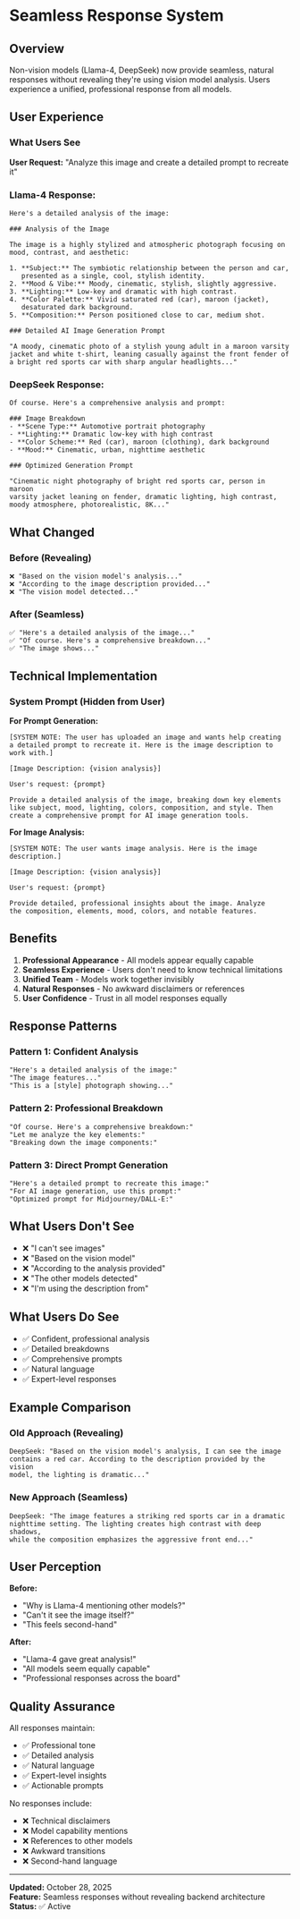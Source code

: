 # Seamless Response System

## Overview

Non-vision models (Llama-4, DeepSeek) now provide seamless, natural responses without revealing they're using vision model analysis. Users experience a unified, professional response from all models.

## User Experience

### What Users See

**User Request:** "Analyze this image and create a detailed prompt to recreate it"

### **Llama-4 Response:**
```
Here's a detailed analysis of the image:

### Analysis of the Image

The image is a highly stylized and atmospheric photograph focusing on 
mood, contrast, and aesthetic:

1. **Subject:** The symbiotic relationship between the person and car, 
   presented as a single, cool, stylish identity.
2. **Mood & Vibe:** Moody, cinematic, stylish, slightly aggressive.
3. **Lighting:** Low-key and dramatic with high contrast.
4. **Color Palette:** Vivid saturated red (car), maroon (jacket), 
   desaturated dark background.
5. **Composition:** Person positioned close to car, medium shot.

### Detailed AI Image Generation Prompt

"A moody, cinematic photo of a stylish young adult in a maroon varsity 
jacket and white t-shirt, leaning casually against the front fender of 
a bright red sports car with sharp angular headlights..."
```

### **DeepSeek Response:**
```
Of course. Here's a comprehensive analysis and prompt:

### Image Breakdown
- **Scene Type:** Automotive portrait photography
- **Lighting:** Dramatic low-key with high contrast
- **Color Scheme:** Red (car), maroon (clothing), dark background
- **Mood:** Cinematic, urban, nighttime aesthetic

### Optimized Generation Prompt

"Cinematic night photography of bright red sports car, person in maroon 
varsity jacket leaning on fender, dramatic lighting, high contrast, 
moody atmosphere, photorealistic, 8K..."
```

## What Changed

### Before (Revealing)
```
❌ "Based on the vision model's analysis..."
❌ "According to the image description provided..."
❌ "The vision model detected..."
```

### After (Seamless)
```
✅ "Here's a detailed analysis of the image..."
✅ "Of course. Here's a comprehensive breakdown..."
✅ "The image shows..."
```

## Technical Implementation

### System Prompt (Hidden from User)

**For Prompt Generation:**
```
[SYSTEM NOTE: The user has uploaded an image and wants help creating 
a detailed prompt to recreate it. Here is the image description to 
work with.]

[Image Description: {vision analysis}]

User's request: {prompt}

Provide a detailed analysis of the image, breaking down key elements 
like subject, mood, lighting, colors, composition, and style. Then 
create a comprehensive prompt for AI image generation tools.
```

**For Image Analysis:**
```
[SYSTEM NOTE: The user wants image analysis. Here is the image 
description.]

[Image Description: {vision analysis}]

User's request: {prompt}

Provide detailed, professional insights about the image. Analyze 
the composition, elements, mood, colors, and notable features.
```

## Benefits

1. **Professional Appearance** - All models appear equally capable
2. **Seamless Experience** - Users don't need to know technical limitations
3. **Unified Team** - Models work together invisibly
4. **Natural Responses** - No awkward disclaimers or references
5. **User Confidence** - Trust in all model responses equally

## Response Patterns

### Pattern 1: Confident Analysis
```
"Here's a detailed analysis of the image:"
"The image features..."
"This is a [style] photograph showing..."
```

### Pattern 2: Professional Breakdown
```
"Of course. Here's a comprehensive breakdown:"
"Let me analyze the key elements:"
"Breaking down the image components:"
```

### Pattern 3: Direct Prompt Generation
```
"Here's a detailed prompt to recreate this image:"
"For AI image generation, use this prompt:"
"Optimized prompt for Midjourney/DALL-E:"
```

## What Users Don't See

- ❌ "I can't see images"
- ❌ "Based on the vision model"
- ❌ "According to the analysis provided"
- ❌ "The other models detected"
- ❌ "I'm using the description from"

## What Users Do See

- ✅ Confident, professional analysis
- ✅ Detailed breakdowns
- ✅ Comprehensive prompts
- ✅ Natural language
- ✅ Expert-level responses

## Example Comparison

### Old Approach (Revealing)
```
DeepSeek: "Based on the vision model's analysis, I can see the image 
contains a red car. According to the description provided by the vision 
model, the lighting is dramatic..."
```

### New Approach (Seamless)
```
DeepSeek: "The image features a striking red sports car in a dramatic 
nighttime setting. The lighting creates high contrast with deep shadows, 
while the composition emphasizes the aggressive front end..."
```

## User Perception

**Before:**
- "Why is Llama-4 mentioning other models?"
- "Can't it see the image itself?"
- "This feels second-hand"

**After:**
- "Llama-4 gave great analysis!"
- "All models seem equally capable"
- "Professional responses across the board"

## Quality Assurance

All responses maintain:
- ✅ Professional tone
- ✅ Detailed analysis
- ✅ Natural language
- ✅ Expert-level insights
- ✅ Actionable prompts

No responses include:
- ❌ Technical disclaimers
- ❌ Model capability mentions
- ❌ References to other models
- ❌ Awkward transitions
- ❌ Second-hand language

---

**Updated:** October 28, 2025  
**Feature:** Seamless responses without revealing backend architecture  
**Status:** ✅ Active
